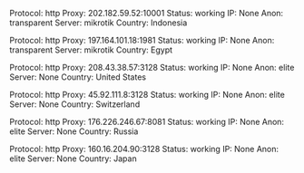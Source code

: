 Protocol: http
Proxy: 202.182.59.52:10001
Status: working
IP: None
Anon: transparent
Server: mikrotik
Country: Indonesia

Protocol: http
Proxy: 197.164.101.18:1981
Status: working
IP: None
Anon: transparent
Server: mikrotik
Country: Egypt

Protocol: http
Proxy: 208.43.38.57:3128
Status: working
IP: None
Anon: elite
Server: None
Country: United States

Protocol: http
Proxy: 45.92.111.8:3128
Status: working
IP: None
Anon: elite
Server: None
Country: Switzerland

Protocol: http
Proxy: 176.226.246.67:8081
Status: working
IP: None
Anon: elite
Server: None
Country: Russia

Protocol: http
Proxy: 160.16.204.90:3128
Status: working
IP: None
Anon: elite
Server: None
Country: Japan

